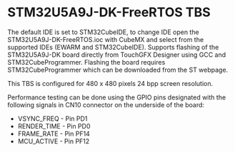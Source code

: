 # STM32U5A9J-DK-FreeRTOS TBS

The default IDE is set to STM32CubeIDE, to change IDE open the STM32U5A9J-DK-FreeRTOS.ioc with CubeMX and select from the supported IDEs (EWARM and STM32CubeIDE). Supports flashing of the STM32U5A9J-DK board directly from TouchGFX Designer using GCC and STM32CubeProgrammer. Flashing the board requires STM32CubeProgrammer which can be downloaded from the ST webpage.

This TBS is configured for 480 x 480 pixels 24 bpp screen resolution.

Performance testing can be done using the GPIO pins designated with the following signals in CN10 connector on the underside of the board:

- VSYNC_FREQ  - Pin PD1
- RENDER_TIME - Pin PD0
- FRAME_RATE  - Pin PF14
- MCU_ACTIVE  - Pin PF12
